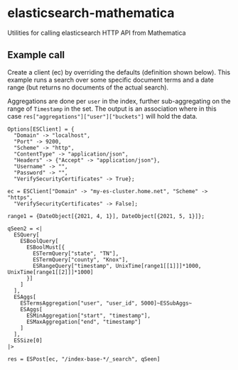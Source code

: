 # elasticsearch-mathematica
Utilities for calling elasticsearch HTTP API from Mathematica

## Example call

Create a client (ec) by overriding the defaults (definition shown below).
This example runs a search over some specific document terms and a date range (but returns no documents of the actual search).

Aggregations are done per `user` in the index, further sub-aggregating on the range of `Timestamp` in the set.
The output is an association where in this case `res["aggregations"]["user"]["buckets"]` will hold the data.

    Options[ESClient] = {
      "Domain" -> "localhost",
      "Port" -> 9200, 
      "Scheme" -> "http",
      "ContentType" -> "application/json", 
      "Headers" -> {"Accept" -> "application/json"},
      "Username" -> "",
      "Password" -> "", 
      "VerifySecurityCertificates" -> True};

    ec = ESClient["Domain" -> "my-es-cluster.home.net", "Scheme" -> "https",
      "VerifySecurityCertificates" -> False];

    range1 = {DateObject[{2021, 4, 1}], DateObject[{2021, 5, 1}]};

    qSeen2 = <|
      ESQuery[
        ESBoolQuery[
          ESBoolMust[{
            ESTermQuery["state", "TN"],
            ESTermQuery["county", "Knox"],
            ESRangeQuery["timestamp", UnixTime[range1[[1]]]*1000, UnixTime[range1[[2]]]*1000]
          }]
        ]
      ],
      ESAggs[
        ESTermsAggregation["user", "user_id", 5000]~ESSubAggs~
        ESAggs[
          ESMinAggregation["start", "timestamp"],
          ESMaxAggregation["end", "timestamp"]
        ]
      ],
      ESSize[0]
    |>
    
    res = ESPost[ec, "/index-base-*/_search", qSeen]
